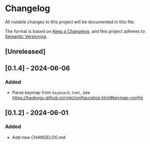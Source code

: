 # Changelog

All notable changes to this project will be documented in this file.

The format is based on [Keep a Changelog](https://keepachangelog.com/en/1.1.0/),
and this project adheres to [Semantic Versioning](https://semver.org/spec/v2.0.0.html).

## [Unreleased]

## [0.1.4] - 2024-06-06

### Added

- Parse keymap from `keyboard.toml`, see https://haobogu.github.io/rmk/configuration.html#keymap-config

## [0.1.2] - 2024-06-01

### Added

- Add new CHANGELOG.md
